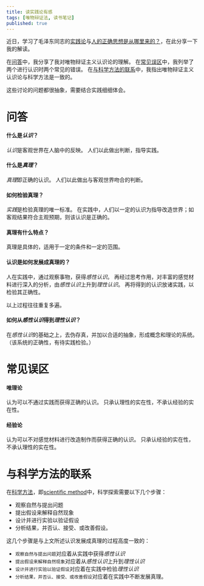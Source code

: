 ```yaml
---
title: 读实践论有感
tags: [唯物辩证法, 读书笔记]
published: true
---
```


近日，学习了毛泽东同志的[实践论](http://www.people.com.cn/item/sj/sdldr/mzd/c102.html)与[人的正确思想是从哪里来的？](http://dangjian.people.com.cn/n/2015/0316/c117092-26697670.html)，在此分享一下我的解读。

在[问答](#问答)中，我分享了我对唯物辩证主义认识论的理解。
在[常见误区](#常见误区)中，我列举了两个进行认识时两个常见的错误。
在[与科学方法的联系](#与科学方法的联系)中，我指出唯物辩证主义认识论与科学方法是一致的。

这些讨论的问题都很抽象，需要结合实践细细体会。

# 问答
#### 什么是*认识*？
*认识*是客观世界在人脑中的反映。
人们以此做出判断，指导实践。

#### 什么是*真理*？
*真理*即正确的认识。
人们以此做出与客观世界吻合的判断。

#### 如何检验真理？
*实践*是检验真理的唯一标准。
在实践中，人们以一定的认识为指导改造世界；如客观结果符合主观预期，则该认识是正确的。

#### 真理有什么特点？
真理是具体的，适用于一定的条件和一定的范围。

#### 认识是如何发展成真理的？
人在实践中，通过观察事物，获得*感性认识*。
再经过思考作用，对丰富的感觉材料进行深入的分析，由*感性认识*上升到*理性认识*。
再将得到的认识放诸实践，以检验其正确性。

以上过程往往重复多遍。

#### 如何从*感性认识*得到*理性认识*？
在*感性认识*的基础之上，去伪存真，并加以合适的抽象，形成概念和理论的系统。
（该系统的正确性，有待实践检验。）

# 常见误区

#### 唯理论
认为可以不通过实践而获得正确的认识。
只承认理性的实在性，不承认经验的实在性。

#### 经验论
认为可以不对感觉材料进行改造制作而获得正确的认识。
只承认经验的实在性，不承认理性的实在性。

# 与科学方法的联系
在[科学方法](https://zh.wikipedia.org/zh-cn/%E7%A7%91%E5%AD%A6%E6%96%B9%E6%B3%95)，即[scientific method](https://en.wikipedia.org/wiki/Scientific_method)中，科学探索需要以下几个步骤：
- 观察自然与提出问题
- 提出假设来解释自然现象
- 设计并进行实验以验证假设
- 分析结果，并否认、接受、或改善假设。

这几个步骤是与上文所述认识发展成真理的过程高度一致的：
- ```观察自然与提出问题```对应着从实践中获得*感性认识*
- ```提出假设来解释自然现象```对应着从*感性认识*上升到*理性认识*
- ```设计并进行实验以验证假设```对应着在实践中检验*理性认识*
- ```分析结果，并否认、接受、或改善假设```对应着在实践中不断发展真理。